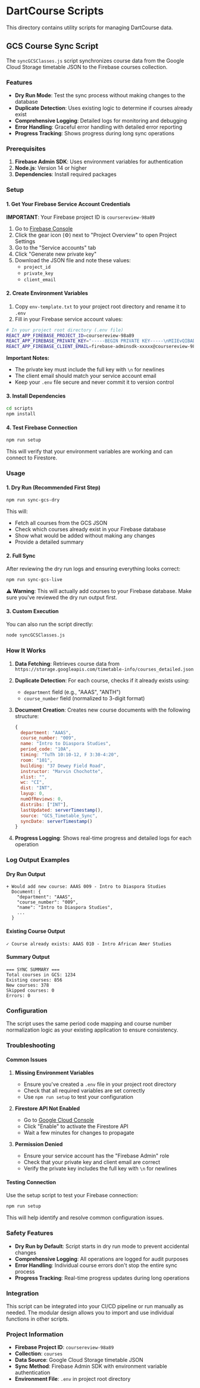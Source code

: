 # DartCourse Scripts

This directory contains utility scripts for managing DartCourse data.

## GCS Course Sync Script

The `syncGCSClasses.js` script synchronizes course data from the Google Cloud Storage timetable JSON to the Firebase courses collection.

### Features

- **Dry Run Mode**: Test the sync process without making changes to the database
- **Duplicate Detection**: Uses existing logic to determine if courses already exist
- **Comprehensive Logging**: Detailed logs for monitoring and debugging
- **Error Handling**: Graceful error handling with detailed error reporting
- **Progress Tracking**: Shows progress during long sync operations

### Prerequisites

1. **Firebase Admin SDK**: Uses environment variables for authentication
2. **Node.js**: Version 14 or higher
3. **Dependencies**: Install required packages

### Setup

#### 1. Get Your Firebase Service Account Credentials

**IMPORTANT**: Your Firebase project ID is `coursereview-98a89`

1. Go to [Firebase Console](https://console.firebase.google.com/project/coursereview-98a89)
2. Click the gear icon (⚙️) next to "Project Overview" to open Project Settings
3. Go to the "Service accounts" tab
4. Click "Generate new private key"
5. Download the JSON file and note these values:
   - `project_id`
   - `private_key`
   - `client_email`

#### 2. Create Environment Variables

1. Copy `env-template.txt` to your project root directory and rename it to `.env`
2. Fill in your Firebase service account values:

```bash
# In your project root directory (.env file)
REACT_APP_FIREBASE_PROJECT_ID=coursereview-98a89
REACT_APP_FIREBASE_PRIVATE_KEY="-----BEGIN PRIVATE KEY-----\nMIIEvQIBADANBgkqhkiG9w0BAQEFAASCBKcwggSjAgEAAoIBAQC...\n-----END PRIVATE KEY-----\n"
REACT_APP_FIREBASE_CLIENT_EMAIL=firebase-adminsdk-xxxxx@coursereview-98a89.iam.gserviceaccount.com
```

**Important Notes:**
- The private key must include the full key with `\n` for newlines
- The client email should match your service account email
- Keep your `.env` file secure and never commit it to version control

#### 3. Install Dependencies

```bash
cd scripts
npm install
```

#### 4. Test Firebase Connection

```bash
npm run setup
```

This will verify that your environment variables are working and can connect to Firestore.

### Usage

#### 1. Dry Run (Recommended First Step)

```bash
npm run sync-gcs-dry
```

This will:
- Fetch all courses from the GCS JSON
- Check which courses already exist in your Firebase database
- Show what would be added without making any changes
- Provide a detailed summary

#### 2. Full Sync

After reviewing the dry run logs and ensuring everything looks correct:

```bash
npm run sync-gcs-live
```

**⚠️ Warning**: This will actually add courses to your Firebase database. Make sure you've reviewed the dry run output first.

#### 3. Custom Execution

You can also run the script directly:

```bash
node syncGCSClasses.js
```

### How It Works

1. **Data Fetching**: Retrieves course data from `https://storage.googleapis.com/timetable-info/courses_detailed.json`

2. **Duplicate Detection**: For each course, checks if it already exists using:
   - `department` field (e.g., "AAAS", "ANTH")
   - `course_number` field (normalized to 3-digit format)

3. **Document Creation**: Creates new course documents with the following structure:
   ```javascript
   {
     department: "AAAS",
     course_number: "009",
     name: "Intro to Diaspora Studies",
     period_code: "10A",
     timing: "TuTh 10:10-12, F 3:30-4:20",
     room: "101",
     building: "37 Dewey Field Road",
     instructor: "Marvin Chochotte",
     xlist: "",
     wc: "CI",
     dist: "INT",
     layup: 0,
     numOfReviews: 0,
     distribs: ["INT"],
     lastUpdated: serverTimestamp(),
     source: "GCS_Timetable_Sync",
     syncDate: serverTimestamp()
   }
   ```

4. **Progress Logging**: Shows real-time progress and detailed logs for each operation

### Log Output Examples

#### Dry Run Output
```
+ Would add new course: AAAS 009 - Intro to Diaspora Studies
  Document: {
    "department": "AAAS",
    "course_number": "009",
    "name": "Intro to Diaspora Studies",
    ...
  }
```

#### Existing Course Output
```
✓ Course already exists: AAAS 010 - Intro African Amer Studies
```

#### Summary Output
```
=== SYNC SUMMARY ===
Total courses in GCS: 1234
Existing courses: 856
New courses: 378
Skipped courses: 0
Errors: 0
```

### Configuration

The script uses the same period code mapping and course number normalization logic as your existing application to ensure consistency.

### Troubleshooting

#### Common Issues

1. **Missing Environment Variables**
   - Ensure you've created a `.env` file in your project root directory
   - Check that all required variables are set correctly
   - Use `npm run setup` to test your configuration

2. **Firestore API Not Enabled**
   - Go to [Google Cloud Console](https://console.developers.google.com/apis/api/firestore.googleapis.com/overview?project=coursereview-98a89)
   - Click "Enable" to activate the Firestore API
   - Wait a few minutes for changes to propagate

3. **Permission Denied**
   - Ensure your service account has the "Firebase Admin" role
   - Check that your private key and client email are correct
   - Verify the private key includes the full key with `\n` for newlines

#### Testing Connection

Use the setup script to test your Firebase connection:

```bash
npm run setup
```

This will help identify and resolve common configuration issues.

### Safety Features

- **Dry Run by Default**: Script starts in dry run mode to prevent accidental changes
- **Comprehensive Logging**: All operations are logged for audit purposes
- **Error Handling**: Individual course errors don't stop the entire sync process
- **Progress Tracking**: Real-time progress updates during long operations

### Integration

This script can be integrated into your CI/CD pipeline or run manually as needed. The modular design allows you to import and use individual functions in other scripts.

### Project Information

- **Firebase Project ID**: `coursereview-98a89`
- **Collection**: `courses`
- **Data Source**: Google Cloud Storage timetable JSON
- **Sync Method**: Firebase Admin SDK with environment variable authentication
- **Environment File**: `.env` in project root directory
